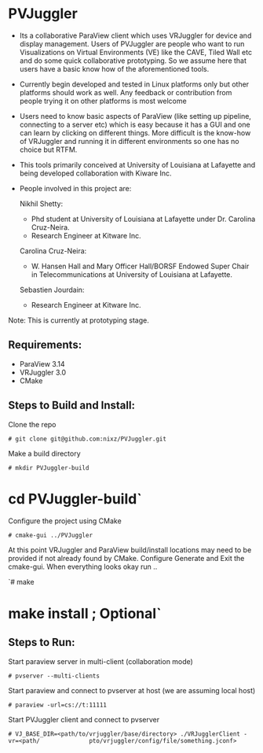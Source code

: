 PVJuggler
=========

- Its a collaborative ParaView client which uses VRJuggler for device and
  display management. Users of PVJuggler are people who want to run
  Visualizations on Virtual Environments (VE) like the CAVE, Tiled Wall etc and
  do some quick collaborative prototyping. So we assume here that users have a
  basic know how of the aforementioned tools.

- Currently begin developed and tested in Linux platforms only but other
  platforms should work as well. Any feedback or contribution from people trying
  it on other platforms is most welcome

- Users need to know basic aspects of ParaView (like setting up pipeline,
  connecting to a server etc) which is easy because it has a GUI and one can
  learn by clicking on different things. More difficult is the know-how of
  VRJuggler and running it in different environments so one has no choice but
  RTFM.

- This tools primarily conceived at University of Louisiana at Lafayette and
  being developed collaboration with Kiware Inc.

- People involved in this project are:

  Nikhil Shetty:
  - Phd student at University of Louisiana at Lafayette under Dr. Carolina Cruz-Neira.
  - Research Engineer at Kitware Inc.

  Carolina Cruz-Neira:
  - W. Hansen Hall and Mary Officer Hall/BORSF Endowed Super Chair in
    Telecommunications at University of Louisiana at Lafayette.

  Sebastien Jourdain:
  - Research Engineer at Kitware Inc.

Note: This is currently at prototyping stage.

Requirements:
------------

- ParaView 3.14
- VRJuggler 3.0
- CMake

Steps to Build and Install:
---------------------------
Clone the repo

`# git clone git@github.com:nixz/PVJuggler.git`

Make a build directory

`# mkdir PVJuggler-build`
# cd PVJuggler-build`

Configure the project using CMake

`# cmake-gui ../PVJuggler`

At this point VRJuggler and ParaView build/install locations may need to be
provided if not already found by CMake. Configure Generate and Exit the
cmake-gui. When everything looks okay run ..

`# make
# make install ; Optional`

Steps to Run:
-------------
Start paraview server in multi-client (collaboration mode)

`# pvserver --multi-clients`

Start paraview and connect to pvserver at host (we are assuming local host)

`# paraview -url=cs://t:11111`

Start PVJuggler client and connect to pvserver

`# VJ_BASE_DIR=<path/to/vrjuggler/base/directory> ./VRJugglerClient -vr=<path/              pto/vrjuggler/config/file/something.jconf>`

